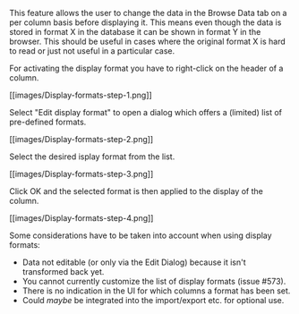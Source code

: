 This feature allows the user to change the data in the Browse Data
tab on a per column basis before displaying it. This means even though
the data is stored in format X in the database it can be shown in format
Y in the browser. This should be useful in cases where the original
format X is hard to read or just not useful in a particular case.


For activating the display format you have to right-click on the header
of a column.

[[images/Display-formats-step-1.png]]

Select "Edit display format" to open a dialog which
offers a (limited) list of pre-defined formats.

[[images/Display-formats-step-2.png]]

Select the desired isplay format from the list.

[[images/Display-formats-step-3.png]]

Click OK and the selected format is then applied to the display of the column.

[[images/Display-formats-step-4.png]]

Some considerations have to be taken into account when using display formats:
* Data not editable (or only via the Edit Dialog) because it isn't
  transformed back yet.
* You cannot currently customize the list of display formats (issue #573).
* There is no indication in the UI for which columns a format has been set.
* Could _maybe_ be integrated into the import/export etc. for optional
  use.